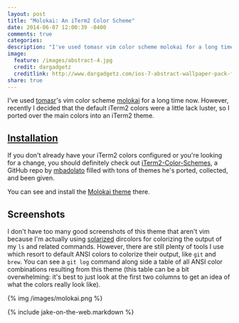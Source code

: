 ```yaml
---
layout: post
title: "Molokai: An iTerm2 Color Scheme"
date: 2014-06-07 12:00:39 -0400
comments: true
categories: 
description: "I've used tomasr vim color scheme molokai for a long time now. However, recently I decided that the default iTerm2 colors were a little lack luster, so I ported over the main colors into an iTerm2 theme."
image:
  feature: /images/abstract-4.jpg
  credit: dargadgetz
  creditlink: http://www.dargadgetz.com/ios-7-abstract-wallpaper-pack-for-iphone-5-and-ipod-touch-retina/
share: true
---
```


I've used [tomasr][tomasr]'s vim color scheme [molokai][molokai-vim] for a long time now. However, recently I decided that the default iTerm2 colors were a little lack luster, so I ported over the main colors into an iTerm2 theme.

<!-- more -->

## [<i class="fa fa-angle-double-right"></i> Installation][molokai-iterm2]
If you don't already have your iTerm2 colors configured or you're looking for a change, you should definitely check out [iTerm2-Color-Schemes][iTerm2-Color-Schemes], a GitHub repo by [mbadolato][mbadolato] filled with tons of themes he's ported, collected, and been given. 

You can see and install the [Molokai theme][molokai-iterm2] there.

## Screenshots
I don't have too many good screenshots of this theme that aren't vim because I'm actually using [solarized][solarized] dircolors for colorizing the output of my `ls` and related commands. However, there are still plenty of tools I use which resort to default ANSI colors to colorize their output, like `git` and `brew`. You can see a `git log` command along side a table of all ANSI color combinations resulting from this theme (this table can be a bit overwhelming: it's best to just look at the first two columns to get an idea of what the colors really look like).

{% img /images/molokai.png %}

{% include jake-on-the-web.markdown %}

[tomasr]: https://github.com/tomasr
[molokai-vim]: https://github.com/tomasr/molokai
[iTerm2-Color-Schemes]: https://github.com/mbadolato/iTerm2-Color-Schemes
[mbadolato]: https://github.com/mbadolato
[molokai-iterm2]: https://github.com/mbadolato/iTerm2-Color-Schemes#molokai
[solarized]: https://github.com/seebi/dircolors-solarized
